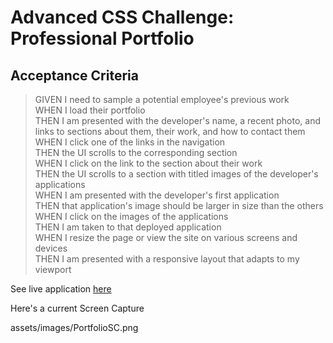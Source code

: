# Advanced CSS Challenge: Professional Portfolio


## Acceptance Criteria

> GIVEN I need to sample a potential employee's previous work   
> WHEN I load their portfolio   
> THEN I am presented with the developer's name, a recent photo, and links to sections about them, their work, and how to contact them   
> WHEN I click one of the links in the navigation   
> THEN the UI scrolls to the corresponding section   
> WHEN I click on the link to the section about their work   
> THEN the UI scrolls to a section with titled images of the developer's applications   
> WHEN I am presented with the developer's first application   
> THEN that application's image should be larger in size than the others   
> WHEN I click on the images of the applications   
> THEN I am taken to that deployed application   
> WHEN I resize the page or view the site on various screens and devices   
> THEN I am presented with a responsive layout that adapts to my viewport   


See live application [here](https://Benjamineidum.github.io/BE_Port_V2/)

Here's a current Screen Capture

assets/images/PortfolioSC.png
